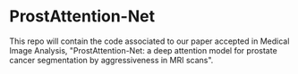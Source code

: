 # ProstAttention-Net

This repo will contain the code associated to our paper accepted in Medical Image Analysis, "ProstAttention-Net: a deep attention model for prostate cancer segmentation by aggressiveness in MRI scans".
